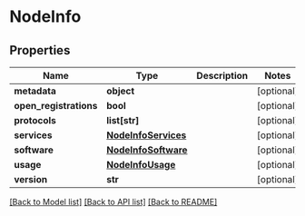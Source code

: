 # NodeInfo

## Properties
Name | Type | Description | Notes
------------ | ------------- | ------------- | -------------
**metadata** | **object** |  | [optional] 
**open_registrations** | **bool** |  | [optional] 
**protocols** | **list[str]** |  | [optional] 
**services** | [**NodeInfoServices**](NodeInfoServices.md) |  | [optional] 
**software** | [**NodeInfoSoftware**](NodeInfoSoftware.md) |  | [optional] 
**usage** | [**NodeInfoUsage**](NodeInfoUsage.md) |  | [optional] 
**version** | **str** |  | [optional] 

[[Back to Model list]](../README.md#documentation-for-models) [[Back to API list]](../README.md#documentation-for-api-endpoints) [[Back to README]](../README.md)


